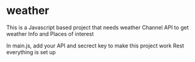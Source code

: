 # weather

This is a Javascript based project that needs weather Channel API to get weather Info and Places of interest

In main.js, add your API and secrect key to make this project work
Rest everything is set up
